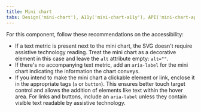 ```yaml
---
title: Mini chart
tabs: Design('mini-chart'), A11y('mini-chart-a11y'), API('mini-chart-api'), Example('mini-chart-code'), Changelog('mini-chart-changelog')
---
```


For this component, follow these recommendations on the accessibility:

- If a text metric is present next to the mini chart, the SVG doesn't require assistive technology reading. Treat the mini chart as a decorative element in this case and leave the `alt` attribute empty: `alt=""`.
- If there's no accompanying text metric, add an `aria-label` for the mini chart indicating the information the chart conveys.
- If you intend to make the mini chart a clickable element or link, enclose it in the appropriate tags (`a` or `button`). This ensures better touch target control and allows the addition of elements like text within the hover area. For links and buttons, include an `aria-label` unless they contain visible text readable by assistive technology.
